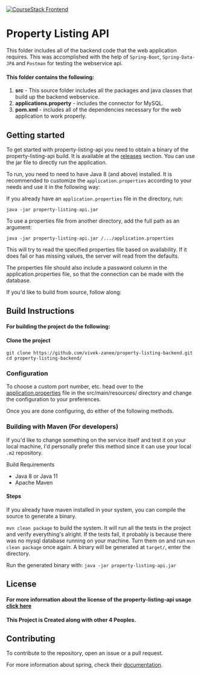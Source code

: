 [![CourseStack Frontend](https://img.shields.io/badge/Property--listing-backend-orange)](https://github.com/vivek-zanee/property-listing-backend/releases)

# Property Listing API

This folder includes all of the backend code that the web application requires. This was accomplished with the help of `Spring-Boot`, `Spring-Data-JPA` and `Postman` for 
testing the webservice api.

#### This folder contains the following:
1. **src** - This source folder includes all the packages and java classes that build up the backend webservice.
2. **applications.property** - includes the connector for MySQL.
3. **pom.xml** - includes all of the dependencies necessary for the web application to work properly. 

## Getting started

To get started with property-listing-api you need to obtain a binary of the property-listing-api build. It is available at the [releases](https://github.com/vivek-zanee/property-listing-backend/releases) section. You can use the jar file to directly run the application.

To run, you need to need to have Java 8 (and above) installed. It is recommended to customize the `application.properties` according to your needs and use it in the following way:

If you already have an `application.properties` file in the directory, run:

```
java -jar property-listing-api.jar
```

To use a properties file from another directory, add the full path as an argument:

```
java -jar property-listing-api.jar /.../application.properties
```

This will try to read the specified properties file based on availability. If it does fail or has missing values, the server will read from the defaults.

The properties file should also include a password column in the application.properties file, so that the connection can be made with the database.

If you'd like to build from source, follow along:

## Build Instructions

#### For building the project do the following:

#### Clone the project

```
git clone https://github.com/vivek-zanee/property-listing-backend.git
cd property-listing-backend/
```

### Configuration

To choose a custom port number, etc. head over to the [application.properties](https://github.com/vivek-zanee/property-listing-backend/tree/master/src/main/resources) file in the src/main/resources/ directory and change the configuration to your preferences.

Once you are done configuring, do either of the following methods.

### Building with Maven (For developers)

If you'd like to change something on the service itself and test it on your local machine, I'd personally prefer this method since it can use your local `.m2` repository.

Build Requirements

* Java 8 or Java 11
* Apache Maven

#### Steps

If you already have maven installed in your system, you can compile the source to generate a binary.

`mvn clean package` to build the system. It will run all the tests in the project and verify everything's alright. If the tests fail, it probably is because there was no mysql database running on your machine. Turn them on and run `mvn clean package` once again. A binary will be generated at `target/`, enter the directory.

Run the generated binary with: `java -jar property-listing-api.jar`

## License
#### For more information about the license of the property-listing-api usage [click here](LICENSE)
#### This Project is Created along with other 4 Peoples.

## Contributing
To contribute to the repository, open an issue or a pull request.

For more information about spring, check their [documentation](https://docs.spring.io/spring-framework/docs/current/reference/html/).
